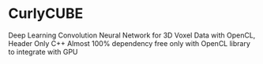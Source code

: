 # CurlyCUBE
Deep Learning Convolution Neural Network for 3D Voxel Data with OpenCL, Header Only C++ 
Almost 100% dependency free only with OpenCL library to integrate with GPU



